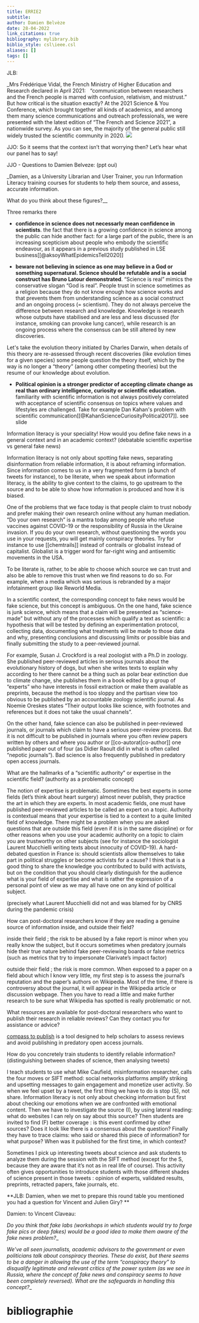 ```yaml
---
title: ERRIE2
subtitle:
author: Damien Belvèze
date: 28-04-2022
link_citations: true
bibliography: mylibrary.bib
biblio_style: csl\ieee.csl
aliases: []
tags: []
---
```


JLB:

_Mrs Frédérique Vidal, the French Ministry of Higher Education and Research declared in April 2021:   “communication between researchers and the French people is marred with confusion, relativism, and mistrust.” But how critical is the situation exactly? At the 2021 Science & You Conference, which brought together all kinds of academics, and among them many science communications and outreach professionals, we were presented with the latest edition of “The French and Science 2021”, a nationwide survey. As you can see, the majority of the general public still widely trusted the scientific community in 2020. ![](https://lh6.googleusercontent.com/VNwP0xmazWOleZ1V7oKV3AUZeXKCIp2_4eQUjvVVVHD9tuv2htCvhiQ4FEW8uKmu1K-gVvLdlso-zXPLuDaIjxaAbt00H16zV9YDsHrOVyQMWLrYBysMppaWTXqzXwH94nvGM-GG)

  
  
  
  
  
  
  
  
  
  
  
  
  

JJO: So it seems that the context isn’t that worrying then? Let’s hear what our panel has to say!

  

JJO - Questions to Damien Belveze: (ppt oui)

_Damien, as a University Librarian and User Trainer, you run Information Literacy training courses for students to help them source, and assess, accurate information. 

What do you think about these figures?__

Three remarks there
 
- **confidence in science does not necessarly mean confidence in scientists**. the fact that there is a growing confidence in science among the public can hide another fact: for a large part of the public, there is an increasing scepticism about people who embody the scientific endeavour, as it appears in a previous study published in LSE business[[@aksoyWhatEpidemicsTell2020]]

- **beware not believing in science as one may believe in a God or something supernatural. Science should be refutable and is a social construct has Bruno Latour demonstrated**. “Science is real” mimics the conservative slogan “God is real”. People trust in science sometimes as a religion because they do not know enough how science works and that prevents them from understanding science as a social construct and an ongoing process (= scientism). They do not always perceive the difference between research and knowledge. Knowledge is research whose outputs have stabilised and are less and less discussed (for instance, smoking can provoke lung cancer), while research is an ongoing process where the consensus can be still altered by new discoveries.

Let's take the evolution theory initiated by Charles Darwin, when details of this theory are re-assessed through recent discoveries (like evolution times for a given species) some people question the theory itself, which by the way is no longer a “theory” (among other competing theories) but the resume of our knowledge about evolution.

- **Political opinion is a stronger predictor of accepting climate change as real than ordinary intelligence, curiosity or scientific education.** familiarity with scientific information is not always positively correlated with acceptance of scientific consensus on topics where values and lifestyles are challenged. Take for example Dan Kahan's problem with scientific communication[[@KahanScienceCuriosityPolitical2017]]. see slide

Information literacy is your speciality! How would you define fake news in a general context and in an academic context? (debatable scientific expertise vs general fake news)

  

Information literacy is not only about spotting fake news, separating disinformation from reliable information, it is about reframing information. Since information comes to us in a very fragmented form (a bunch of tweets for instance), to be literate, when we speak about information literacy, is the ability to give context to the claims, to go upstream to the source and to be able to show how information is produced and how it is biased. 

One of the problems that we face today is that people claim to trust nobody and prefer making their own research online without any human mediation. “Do your own research” is a mantra today among people who refuse vaccines against COVID-19 or the responsibility of Russia in the Ukraine invasion. If you do your own research, without questioning the words you use in your requests, you will get mainly conspiracy theories. Try for instance to use [[chemtrails]] instead of contrails or globalist instead of capitalist. Globalist is a trigger word for far-right wing and antisemitic movements in the USA.

To be literate is, rather, to be able to choose which source we can trust and also be able to remove this trust when we find reasons to do so. For example, when a media which was serious is rebranded by a major infotainment group like Reworld Media.

In a scientific context, the corresponding concept to fake news would be fake science, but this concept is ambiguous. On the one hand, fake science is junk science, which means that a claim will be presented as “science-made” but without any of the processes which qualify a text as scientific: a hypothesis that will be tested by defining an experimentation protocol, collecting data, documenting what treatments will be made to those data and why, presenting conclusions and discussing limits or possible bias and finally submitting the study to a peer-reviewed journal. 

For example, Susan J. Crockford is a real zoologist with a Ph.D in zoology. She published peer-reviewed articles in serious journals about the evolutionary history of dogs, but when she writes texts to explain why according to her there cannot be a thing such as polar bear extinction due to climate change, she publishes them in a book edited by a group of “experts” who have interests in fossil extraction or make them available as preprints, because the method is too sloppy and the partisan view too obvious to be published by an accountable zoology scientific journal. As Noemie Oreskes states “Their output looks like science, with footnotes and references but it does not take the usual channels”.

On the other hand, fake science can also be published in peer-reviewed journals, or journals which claim to have a serious peer-review process. But it is not difficult to be published in journals where you often review papers written by others and where you author or [[co-autorat|co-author]] one published paper out of four (as Didier Raoult did in what is often called “nepotic journals”). Bad science is also frequently published in predatory open access journals. 

What are the hallmarks of a “scientific authority” or expertise in the scientific field? (authority as a problematic concept)

  

The notion of expertise is problematic. Sometimes the best experts in some fields (let’s think about heart surgery) almost never publish, they practice the art in which they are experts. In most academic fields, one must have published peer-reviewed articles to be called an expert on a topic. Authority is contextual means that your expertise is tied to a context to a quite limited field of knowledge. There might be a problem when you are asked questions that are outside this field (even if it is in the same discipline) or for other reasons when you use your academic authority on a topic to claim you are trustworthy on other subjects (see for instance the sociologist Laurent Mucchielli writing texts about innocuity of COVID-19). A hard-debated question in France is: should scientists allow themselves to take part in political struggles or become activists for a cause? I think that is a good thing to share the knowledge you contributed to build with activists, but on the condition that you should clearly distinguish for the audience what is your field of expertise and what is rather the expression of a personal point of view as we may all have one on any kind of political subject.

(precisely what Laurent Mucchielli did not and was blamed for by CNRS during the pandemic crisis)

  

How can post-doctoral researchers know if they are reading a genuine source of information inside, and outside their field?

  

inside their field ; the risk to be abused by a fake report is minor when you really know the subject, but it occurs sometimes when predatory journals hide their true nature behind fake peer-reviewing boards or false metrics (such as metrics that try to impersonate Clarivate’s impact factor)

  

outside their field ; the risk is more common. When exposed to a paper on a field about which I know very little, my first step is to assess the journal’s reputation and the paper’s authors on Wikipedia. Most of the time, if there is controversy about the journal, it will appear in the Wikipedia article or discussion webpage. Then you have to read a little and make further research to be sure what Wikipedia has spotted is really problematic or not. 

  

What resources are available for post-doctoral researchers who want to publish their research in reliable reviews? Can they contact you for assistance or advice?

[compass to publish](https://app.lib.uliege.be/compass-to-publish/) is a tool designed to help scholars to assess reviews and avoid publishing in predatory open access journals.

  

How do you concretely train students to identify reliable information? (distinguishing between shades of science, then analysing tweets)

I teach students to use what Mike Caufield, misinformation researcher, calls the four moves or SIFT method: social networks platforms amplify striking and upsetting messages to gain engagement and monetize user activity. So when we feel upset by a tweet, the first thing we have to do is stop (S), not share. Information literacy is not only about checking information but first about checking our emotions when we are confronted with emotional content. Then we have to investigate the source (I), by using lateral reading: what do websites I can rely on say about this source? Then students are invited to find (F) better coverage : is this event confirmed by other sources? Does it look like there is a consensus about the question? Finally they have to trace claims: who said or shared this piece of information? for what purpose? When was it published for the first time, in which context?

Sometimes I pick up interesting tweets about science and ask students to analyze them during the session with the SIFT method (except for the S, because they are aware that it’s not as in real life of course). This activity often gives opportunities to introduce students with those different shades of science present in those tweets : opinion of experts, validated results, preprints, retracted papers, fake journals, etc.

  

**JLB: Damien, when we met to prepare this round table you mentioned you had a question for Vincent and Julien Giry? **

Damien: to Vincent Claveau:  
  
_Do you think that fake labs (workshops in which students would try to forge fake pics or deep fakes) would be a good idea to make them aware of the fake news problem?__

_We’ve all seen journalists, academic advisors to the government or even politicians talk about conspiracy theories. These do exist, but there seems to be a danger in allowing the use of the term “conspiracy theory” to disqualify legitimate and relevant critics of the power system (as we see in Russia, where the concept of fake news and conspiracy seems to have been completely reversed). What are the safeguards in handling this concept?__



# bibliographie

